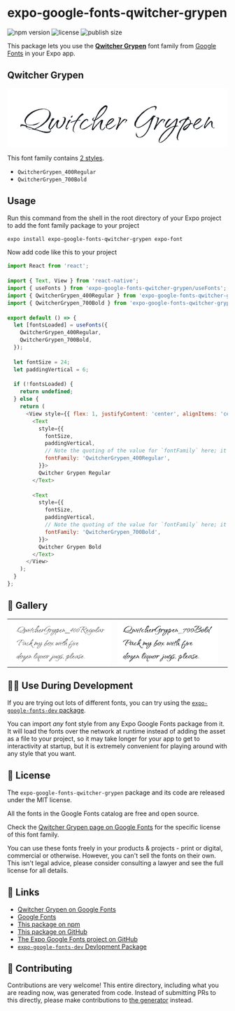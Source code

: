 # expo-google-fonts-qwitcher-grypen

![npm version](https://flat.badgen.net/npm/v/expo-google-fonts-qwitcher-grypen)
![license](https://flat.badgen.net/github/license/expo/google-fonts)
![publish size](https://flat.badgen.net/packagephobia/install/expo-google-fonts-qwitcher-grypen)

This package lets you use the [**Qwitcher Grypen**](https://fonts.google.com/specimen/Qwitcher+Grypen) font family from [Google Fonts](https://fonts.google.com/) in your Expo app.

## Qwitcher Grypen

![Qwitcher Grypen](./font-family.png)

This font family contains [2 styles](#-gallery).

- `QwitcherGrypen_400Regular`
- `QwitcherGrypen_700Bold`

## Usage

Run this command from the shell in the root directory of your Expo project to add the font family package to your project
```sh
expo install expo-google-fonts-qwitcher-grypen expo-font
```

Now add code like this to your project
```js
import React from 'react';

import { Text, View } from 'react-native';
import { useFonts } from 'expo-google-fonts-qwitcher-grypen/useFonts';
import { QwitcherGrypen_400Regular } from 'expo-google-fonts-qwitcher-grypen/400Regular';
import { QwitcherGrypen_700Bold } from 'expo-google-fonts-qwitcher-grypen/700Bold';

export default () => {
  let [fontsLoaded] = useFonts({
    QwitcherGrypen_400Regular,
    QwitcherGrypen_700Bold,
  });

  let fontSize = 24;
  let paddingVertical = 6;

  if (!fontsLoaded) {
    return undefined;
  } else {
    return (
      <View style={{ flex: 1, justifyContent: 'center', alignItems: 'center' }}>
        <Text
          style={{
            fontSize,
            paddingVertical,
            // Note the quoting of the value for `fontFamily` here; it expects a string!
            fontFamily: 'QwitcherGrypen_400Regular',
          }}>
          Qwitcher Grypen Regular
        </Text>

        <Text
          style={{
            fontSize,
            paddingVertical,
            // Note the quoting of the value for `fontFamily` here; it expects a string!
            fontFamily: 'QwitcherGrypen_700Bold',
          }}>
          Qwitcher Grypen Bold
        </Text>
      </View>
    );
  }
};

```

## 🔡 Gallery


||||
|-|-|-|
|![QwitcherGrypen_400Regular](.//400Regular/QwitcherGrypen_400Regular.ttf.png)|![QwitcherGrypen_700Bold](.//700Bold/QwitcherGrypen_700Bold.ttf.png)|||


## 👩‍💻 Use During Development

If you are trying out lots of different fonts, you can try using the [`expo-google-fonts-dev` package](https://github.com/freeboub/google-fonts/tree/master/font-packages/dev#readme).

You can import *any* font style from any Expo Google Fonts package from it. It will load the fonts
over the network at runtime instead of adding the asset as a file to your project, so it may take longer
for your app to get to interactivity at startup, but it is extremely convenient
for playing around with any style that you want.

## 📖 License

The `expo-google-fonts-qwitcher-grypen` package and its code are released under the MIT license.

All the fonts in the Google Fonts catalog are free and open source.

Check the [Qwitcher Grypen page on Google Fonts](https://fonts.google.com/specimen/Qwitcher+Grypen) for the specific license of this font family.

You can use these fonts freely in your products & projects - print or digital, commercial or otherwise. However, you can't sell the fonts on their own. This isn't legal advice, please consider consulting a lawyer and see the full license for all details.

## 🔗 Links

- [Qwitcher Grypen on Google Fonts](https://fonts.google.com/specimen/Qwitcher+Grypen)
- [Google Fonts](https://fonts.google.com/)
- [This package on npm](https://www.npmjs.com/package/expo-google-fonts-qwitcher-grypen)
- [This package on GitHub](https://github.com/freeboub/google-fonts/tree/master/font-packages/qwitcher-grypen)
- [The Expo Google Fonts project on GitHub](https://github.com/freeboub/google-fonts)
- [`expo-google-fonts-dev` Devlopment Package](https://github.com/freeboub/google-fonts/tree/master/font-packages/dev)

## 🤝 Contributing

Contributions are very welcome! This entire directory, including what you are reading now, was generated from code. Instead of submitting PRs to this directly, please make contributions to [the generator](https://github.com/freeboub/google-fonts/tree/master/packages/generator) instead.
